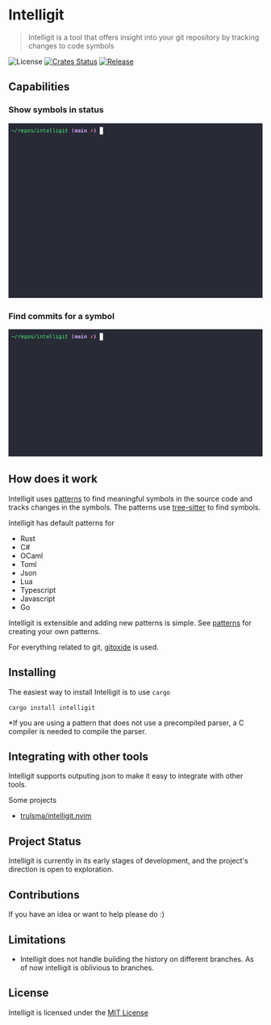 # Intelligit

> Intelligit is a tool that offers insight into your git repository by tracking changes to code symbols

![License](https://img.shields.io/crates/l/intelligit.svg)
[![Crates Status](https://img.shields.io/crates/v/intelligit.svg)](https://crates.io/crates/intelligit)
[![Release](https://github.com/trulsma/intelligit/actions/workflows/release.yml/badge.svg)](https://github.com/trulsma/intelligit/actions/workflows/release.yml)

## Capabilities

### Show symbols in status
![intelligit status](./docs/status.gif)

### Find commits for a symbol
![intelligit log](./docs/log.gif)

## How does it work
Intelligit uses [patterns](docs/PATTERN.md) to find meaningful symbols in the source code and tracks changes in the symbols. 
The patterns use [tree-sitter](https://github.com/tree-sitter/tree-sitter) to find symbols.

Intelligit has default patterns for
- Rust
- C#
- OCaml
- Toml
- Json
- Lua
- Typescript
- Javascript
- Go

Intelligit is extensible and adding new patterns is simple. See [patterns](docs/PATTERN.md) for creating your own patterns.

For everything related to git, [gitoxide](https://github.com/Byron/gitoxide) is used. 

## Installing

The easiest way to install Intelligit is to use ```cargo```

```
cargo install intelligit
```

*If you are using a pattern that does not use a precompiled parser, a C compiler is needed to compile the parser. 

## Integrating with other tools
Intelligit supports outputing json to make it easy to integrate with other tools.

Some projects
- [trulsma/intelligit.nvim](https://github.com/trulsma/intelligit.nvim)

## Project Status
Intelligit is currently in its early stages of development, and the project's direction is open to exploration.


## Contributions
If you have an idea or want to help please do :)

## Limitations

* Intelligit does not handle building the history on different branches. As of now intelligit is oblivious to branches.

## License
Intelligit is licensed under the [MIT License](LICENSE)
